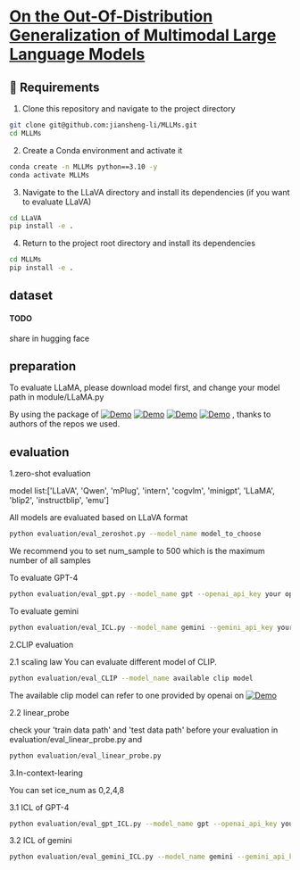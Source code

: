 # [On the Out-Of-Distribution Generalization of Multimodal Large Language Models](https://arxiv.org/abs/2402.06599)

## 🐙 Requirements

1. Clone this repository and navigate to the project directory
```bash
git clone git@github.com:jiansheng-li/MLLMs.git
cd MLLMs
```

2. Create a Conda environment and activate it

```bash
conda create -n MLLMs python==3.10 -y
conda activate MLLMs
```

3. Navigate to the LLaVA directory and install its dependencies
   (if you want to evaluate LLaVA)
```bash
cd LLaVA
pip install -e .
```

4. Return to the project root directory and install its dependencies

```bash
cd MLLMs
pip install -e .
```


## dataset
#### TODO 
share in hugging face

## preparation

To evaluate LLaMA, please download model first, and change your model path in module/LLaMA.py

By using the package of 
[![Demo](https://img.shields.io/badge/repo-LLaVA-blue)](https://github.com/haotian-liu/LLaVA)
[![Demo](https://img.shields.io/badge/repo-llama-blue)](https://github.com/meta-llama/llama)
[![Demo](https://img.shields.io/badge/repo-minigpt4-blue)](https://github.com/camenduru/minigpt4)
[![Demo](https://img.shields.io/badge/repo-mplug_owl2-blue)](https://github.com/X-PLUG/mPLUG-Owl)
, thanks to authors of the repos we used.


## evaluation
1.zero-shot evaluation

model list:['LLaVA', 'Qwen', 'mPlug', 'intern', 'cogvlm', 'minigpt', 'LLaMA', 'blip2',
                                 'instructblip', 'emu']

All models are evaluated based on LLaVA format

```bash
python evaluation/eval_zeroshot.py --model_name model_to_choose
```

We recommend you to set num_sample to 500 which is the maximum number of all samples

To evaluate GPT-4
```bash
python evaluation/eval_gpt.py --model_name gpt --openai_api_key your openai key
```

To evaluate gemini
```bash
python evaluation/eval_ICL.py --model_name gemini --gemini_api_key your gemini key
```

2.CLIP evaluation

2.1 scaling law
You can evaluate different model of CLIP.

```bash
python evaluation/eval_CLIP --model_name available clip model
```

The available clip model can refer to one provided by openai on [![Demo](https://img.shields.io/badge/Model-CLIP-blue)](https://github.com/openai/CLIP)

2.2 linear_probe

check your 'train data path' and 'test data path' before your evaluation in evaluation/eval_linear_probe.py
and
```bash
python evaluation/eval_linear_probe.py
```

3.In-context-learing

You can set ice_num as 0,2,4,8

3.1 ICL of GPT-4
```bash
python evaluation/eval_gpt_ICL.py --model_name gpt --openai_api_key your openai key --ice_num 0
```


3.2 ICL of gemini
```bash
python evaluation/eval_gemini_ICL.py --model_name gemini --gemini_api_key your gemini key --ice_num 0
```
